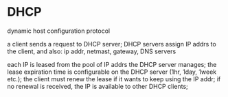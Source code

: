 # DHCP

dynamic host configuration protocol

a client sends a request to DHCP server;
DHCP servers assign IP addrs to the client, and also:
ip addr, netmast, gateway, DNS servers

each IP is leased from the pool of IP addrs the DHCP server
manages;
the lease expiration time is configurable on the DHCP server
(1hr, 1day, 1week etc.);
the client must renew the lease if it wants to keep using the
IP addr;
if no renewal is received, the IP is available to other DHCP
clients;
